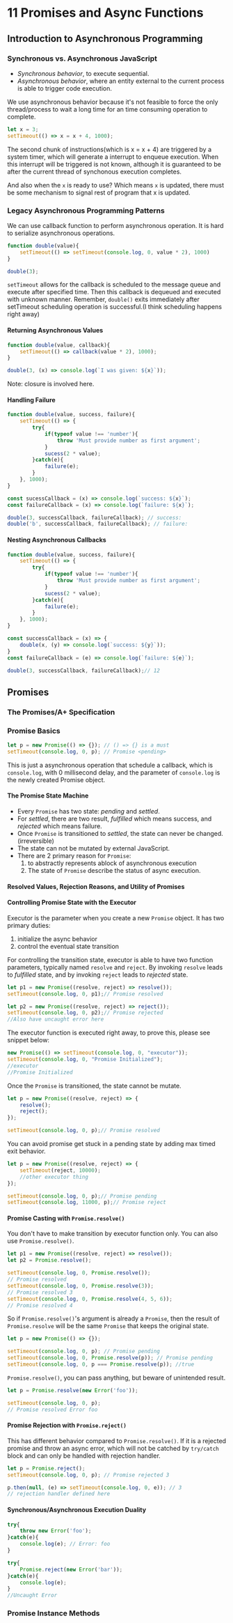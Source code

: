 # 11 Promises and Async Functions

## Introduction to Asynchronous Programming
### Synchronous vs. Asynchronous JavaScript
- *Synchronous behavior*, to execute sequential.
- *Asynchronous behavior*, where an entity external to the current process is able to trigger code execution.

We use asynchronous behavior because it's not feasible to force the only thread/process to wait a long time for an time consuming operation to complete.

```js
let x = 3;
setTimeout(() => x = x + 4, 1000);
```
The second chunk of instructions(which is x = x + 4) are triggered by a system timer, which will generate a interrupt to enqueue execution. When this interrupt will be triggered is not known, although it is guaranteed to be after the current thread of synchonous execution completes.

And also when the `x` is ready to use? Which means `x` is updated, there must be some mechanism to signal rest of program that x is updated.

### Legacy Asynchronous Programming Patterns
We can use callback function to perform asynchronous operation. It is hard to serialize asynchronous operations.
```js
function double(value){
    setTimeout(() => setTimeout(console.log, 0, value * 2), 1000)
}

double(3);
```

`setTimeout` allows for the callback is scheduled to the message queue and execute after specified time. Then this callback is dequeued and executed with unknown manner. Remember, `double()` exits immediately after setTimeout scheduling operation is successful.(I think scheduling happens right away)

#### Returning Asynchronous Values
```js
function double(value, callback){
    setTimeout(() => callback(value * 2), 1000);
}

double(3, (x) => console.log(`I was given: ${x}`));
```

Note: closure is involved here.

#### Handling Failure
```js
function double(value, success, failure){
    setTimeout(() => {
        try{
            if(typeof value !== 'number'){
                throw 'Must provide number as first argument';
            }
            sucess(2 * value);
        }catch(e){
            failure(e);
        }
    }, 1000);
}

const sucessCallback = (x) => console.log(`success: ${x}`);
const failureCallback = (x) => console.log(`failure: ${x}`);

double(3, successCallback, failureCallback); // success: 
double('b', successCallback, failureCallback); // failure: 
```

#### Nesting Asynchronous Callbacks
```js
function double(value, success, failure){
    setTimeout(() => {
        try{
            if(typeof value !== 'number'){
                throw 'Must provide number as first argument';
            }
            sucess(2 * value);
        }catch(e){
            failure(e);
        }
    }, 1000);
}

const successCallback = (x) => {
    double(x, (y) => console.log(`success: ${y}`));
}
const failureCallback = (e) => console.log(`failure: ${e}`);

double(3, successCallback, failureCallback);// 12
```

## Promises
### The Promises/A+ Specification
### Promise Basics
```js
let p = new Promise(() => {}); // () => {} is a must
setTimeout(console.log, 0, p); // Promise <pending>
```
This is just a asynchronous operation that schedule a callback, which is `console.log`, with 0 millisecond delay, and the parameter of `console.log` is the newly created Promise object.

#### The Promise State Machine

- Every `Promise` has two state: *pending* and *settled*.
- For *settled*, there are two result, *fulfilled* which means success, and *rejected* which means failure.
- Once `Promise` is transitioned to *settled*, the state can never be changed.(irreversible)
- The state can not be mutated by external JavaScript.
- There are 2 primary reason for `Promise`:
    1. to abstractly represents ablock of asynchronous execution
    2. The state of `Promise` describe the status of async execution.

#### Resolved Values, Rejection Reasons, and Utility of Promises
#### Controlling Promise State with the Executor
Executor is the parameter when you create a new `Promise` object. It has two primary duties:
1. initialize the async behavior
2. control the eventual state transition

For controlling the transition state, executor is able to have two function parameters, typically named `resolve` and `reject`. By invoking `resolve` leads to *fulfilled* state, and by invoking `reject` leads to *rejected* state.
```js
let p1 = new Promise((resolve, reject) => resolve());
setTimeout(console.log, 0, p1);// Promise resolved

let p2 = new Promise((resolve, reject) => reject());
setTimeout(console.log, 0, p2);// Promise rejected
//Also have uncaught error here
```

The executor function is executed right away, to prove this, please see snippet below:
```js
new Promise(() => setTimeout(console.log, 0, "executor"));
setTimeout(console.log, 0, "Promise Initialized");
//executor
//Promise Initialized
```
Once the `Promise` is transitioned, the state cannot be mutate.
```js
let p = new Promise((resolve, reject) => {
    resolve();
    reject();
});

setTimeout(console.log, 0, p);// Promise resolved
```

You can avoid promise get stuck in a pending state by adding max timed exit behavior.
```js
let p = new Promise((resolve, reject) => {
    setTimeout(reject, 10000);
    //other executor thing
});

setTimeout(console.log, 0, p);// Promise pending
setTimeout(console.log, 11000, p);// Promise reject
```

#### Promise Casting with `Promise.resolve()`
You don't have to make transition by executor function only. You can also use `Promise.resolve()`.
```js
let p1 = new Promise((resolve, reject) => resolve());
let p2 = Promise.resolve();

setTimeout(console.log, 0, Promise.resolve());
// Promise resolved
setTimeout(console.log, 0, Promise.resolve(3));
// Promise resolved 3
setTimeout(console.log, 0, Promise.resolve(4, 5, 6));
// Promise resolved 4
```

So if `Promise.resolve()`'s argument is already a `Promise`, then the result of `Promise.resolve` will be the same `Promise` that keeps the original state.
```js
let p = new Promise(() => {});

setTimeout(console.log, 0, p); // Promise pending
setTimeout(console.log, 0, Promise.resolve(p)); // Promise pending
setTimeout(console.log, 0, p === Promise.resolve(p)); //true
```

`Promise.resolve()`, you can pass anything, but beware of unintended result.
```js
let p = Promise.resolve(new Error('foo'));

setTimeout(console.log, 0, p);
// Promise resolved Error foo
```

#### Promise Rejection with `Promise.reject()`
This has different behavior compared to `Promise.resolve()`. If it is a rejected promise and throw an async error, which will not be catched by `try/catch` block and can only be handled with rejection handler.

```js
let p = Promise.reject();
setTimeout(console.log, 0, p); // Promise rejected 3

p.then(null, (e) => setTimeout(console.log, 0, e)); // 3
// rejection handler defined here
```

#### Synchronous/Asynchronous Execution Duality

```js
try{
    throw new Error('foo');
}catch(e){
    console.log(e); // Error: foo
}

try{
    Promise.reject(new Error('bar'));
}catch(e){
    console.log(e);
}
//Uncaught Error
```

### Promise Instance Methods
